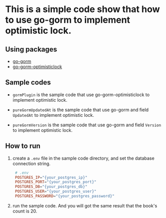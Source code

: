 # This is a simple code show that how to use go-gorm to implement optimistic lock.

## Using packages

- [go-gorm](https://github.com/go-gorm/gorm)
- [go-gorm-optimisticlock](https://github.com/go-gorm/optimisticlock)


## Sample codes

- `gormPlugin` is the sample code that use go-gorm-optimisticlock to implement optimistic lock.

- `pureGormUpdatedAt` is the sample code that use go-gorm and field `UpdatedAt` to implement optimistic lock.

- `pureGormVersion` is the sample code that use go-gorm and field `Version` to implement optimistic lock.

## How to run 

1. create a `.env` file in the sample code directory, and set the database connection string.

   ```toml
    # .env
    POSTGRES_IP="{your_postgres_ip}"
    POSTGRES_PORT="{your_postgres_port}"
    POSTGRES_DB="{your_postgres_db}"
    POSTGRES_USER="{your_postgres_user}"
    POSTGRES_PASSWORD="{your_postgres_password}"
   ```
2. run the sample code. And you will got the same result that the book's count is 20.